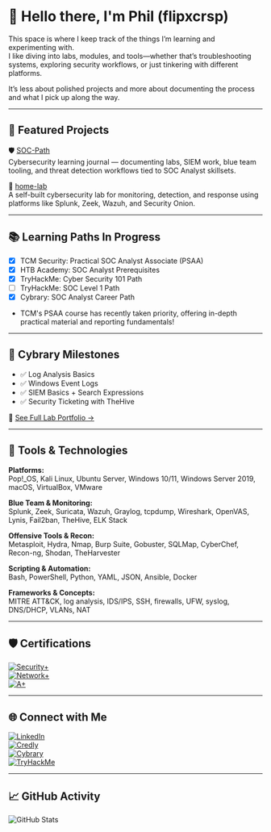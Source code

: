 # 👋 Hello there, I'm Phil (flipxcrsp)

This space is where I keep track of the things I’m learning and experimenting with.  
I like diving into labs, modules, and tools—whether that’s troubleshooting systems, exploring security workflows, or just tinkering with different platforms.  

It’s less about polished projects and more about documenting the process and what I pick up along the way.


---

## 🔬 Featured Projects

🛡️ [SOC-Path](https://github.com/flipxcrsp/SOC-Path)  
Cybersecurity learning journal — documenting labs, SIEM work, blue team tooling, and threat detection workflows tied to SOC Analyst skillsets.


🧪 [home-lab](https://github.com/flipxcrsp/home-lab)  
A self-built cybersecurity lab for monitoring, detection, and response using platforms like Splunk, Zeek, Wazuh, and Security Onion.

---

## 📚 Learning Paths In Progress

- [x] TCM Security: Practical SOC Analyst Associate (PSAA) 
- [x] HTB Academy: SOC Analyst Prerequisites  
- [x] TryHackMe: Cyber Security 101 Path  
- [ ] TryHackMe: SOC Level 1 Path  
- [x] Cybrary: SOC Analyst Career Path  

- TCM's PSAA course has recently taken priority, offering in-depth practical material and reporting fundamentals!

---

## 📜 Cybrary Milestones

- ✅ Log Analysis Basics  
- ✅ Windows Event Logs  
- ✅ SIEM Basics + Search Expressions  
- ✅ Security Ticketing with TheHive

🔗 [See Full Lab Portfolio →](https://github.com/flipxcrsp/SOC-Path/tree/main/Cybrary)

---

## 🧰 Tools & Technologies

**Platforms:**  
Pop!_OS, Kali Linux, Ubuntu Server, Windows 10/11, Windows Server 2019, macOS, VirtualBox, VMware

**Blue Team & Monitoring:**  
Splunk, Zeek, Suricata, Wazuh, Graylog, tcpdump, Wireshark, OpenVAS, Lynis, Fail2ban, TheHive, ELK Stack

**Offensive Tools & Recon:**  
Metasploit, Hydra, Nmap, Burp Suite, Gobuster, SQLMap, CyberChef, Recon-ng, Shodan, TheHarvester

**Scripting & Automation:**  
Bash, PowerShell, Python, YAML, JSON, Ansible, Docker

**Frameworks & Concepts:**  
MITRE ATT&CK, log analysis, IDS/IPS, SSH, firewalls, UFW, syslog, DNS/DHCP, VLANs, NAT

---

## 🛡️ Certifications

[![Security+](https://img.shields.io/badge/CompTIA-Security%2B-blueviolet?style=for-the-badge&logo=comptia)](https://www.credly.com/badges/fa087431-3a47-402d-a99a-0fed1f6e5611)  
[![Network+](https://img.shields.io/badge/CompTIA-Network%2B-blue?style=for-the-badge&logo=comptia)](https://www.credly.com/badges/83522a0a-31a1-4177-968a-bfa2b4d76b1d)  
[![A+](https://img.shields.io/badge/CompTIA-A%2B-red?style=for-the-badge&logo=comptia)](https://www.credly.com/badges/a3f85b3c-5bc3-4f61-a9ae-0eeaf884f69f)

---

## 🌐 Connect with Me

[![LinkedIn](https://img.shields.io/badge/LinkedIn-Phillip5280-blue?logo=linkedin&style=for-the-badge)](https://www.linkedin.com/in/phillip5280)  
[![Credly](https://img.shields.io/badge/Credentials-Credly-orange?logo=credly&style=for-the-badge)](https://www.credly.com/users/phillip5280)  
[![Cybrary](https://img.shields.io/badge/Cybrary-Profile-00467f?logo=cybrary&style=for-the-badge)](https://app.cybrary.it/profile/flipxcrsp)  
[![TryHackMe](https://img.shields.io/badge/TryHackMe-Profile-red?logo=tryhackme&style=for-the-badge)](https://tryhackme.com/p/flipxcrsp)

---

## 📈 GitHub Activity

![GitHub Stats](https://github-readme-stats.vercel.app/api?username=flipxcrsp&show_icons=true&theme=radical)
